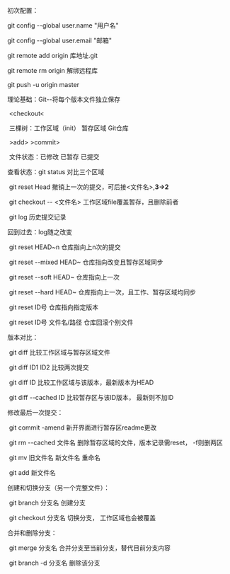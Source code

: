 初次配置：

git config --global user.name "用户名"

git config --global user.email "邮箱"

git remote add origin 库地址.git 

git remote rm origin   解绑远程库

git push -u origin master   

理论基础：Git--将每个版本文件独立保存

​																	<checkout<		

​					  三棵树：工作区域（init）				暂存区域					Git仓库

​																		>add>				>commit>

​					  文件状态：已修改								已暂存						已提交

查看状态：git status  对比三个区域

​					 git reset Head 撤销上一次的提交，可后接<文件名>,**3->2**

​					 git checkout -- <文件名> 工作区域file覆盖暂存，且删除前者

​					 git log 历史提交记录

回到过去：log随之改变

​					 git reset HEAD~n 仓库指向上n次的提交

​					 git reset --mixed HEAD~ 仓库指向改变且暂存区域同步

​					 git reset --soft HEAD~ 仓库指向上一次

​					 git reset --hard HEAD~ 仓库指向上一次，且工作、暂存区域均同步

​					 git reset ID号  仓库指向指定版本

​					 git reset ID号 文件名/路径  仓库回滚个别文件

版本对比：

​					 git diff  比较工作区域与暂存区域文件

​					 git diff ID1 ID2 比较两次提交

​					 git diff  ID 比较工作区域与该版本，最新版本为HEAD

​					 git diff --cached ID 比较暂存区与该ID版本， 最新则不加ID

修改最后一次提交：

​					 git commit -amend 新开界面进行暂存区readme更改

​					 git rm --cached 文件名 删除暂存区域的文件，版本记录需reset， -f则删两区

​					 git mv 旧文件名 新文件名    重命名

​					 git add  新文件名

创建和切换分支（另一个完整文件）：

​					 git branch 分支名   创建分支

​					 git checkout 分支名 切换分支， 工作区域也会被覆盖

合并和删除分支：

​					 git merge 分支名  合并分支至当前分支，替代目前分支内容

​					 git branch -d 分支名  删除该分支



